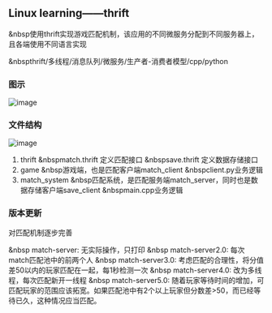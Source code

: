## Linux learning——thrift

 &nbsp使用thrift实现游戏匹配机制，该应用的不同微服务分配到不同服务器上，且各端使用不同语言实现

 &nbspthrift/多线程/消息队列/微服务/生产者-消费者模型/cpp/python


### 图示

![image](https://user-images.githubusercontent.com/49400104/160067216-43f7e998-4aed-45d8-9b88-89cb23338406.png)


###  文件结构

![image](https://user-images.githubusercontent.com/49400104/160064729-3a5398ea-7107-4d15-9e84-ef867f40f0ca.png)

1. thrift
   &nbspmatch.thrift 定义匹配接口
   &nbspsave.thrift 定义数据存储接口
2. game
   &nbsp游戏端，也是匹配客户端match_client
   &nbspclient.py业务逻辑
3. match_system
   &nbsp匹配系统，是匹配服务端match_server，同时也是数据存储客户端save_client
   &nbspmain.cpp业务逻辑
  
 ### 版本更新
 对匹配机制逐步完善
 
  &nbsp match-server: 无实际操作，只打印
  &nbsp match-server2.0: 每次match匹配池中的前两个人
  &nbsp match-server3.0: 考虑匹配的合理性，将分值差50以内的玩家匹配在一起，每1秒检测一次
  &nbsp match-server4.0: 改为多线程，每次匹配新开一线程
  &nbsp match-server5.0: 随着玩家等待时间的增加，可匹配玩家的范围应该拓宽。如果匹配池中有2个以上玩家但分数差>50，而已经等待已久，这种情况应当匹配。
 
